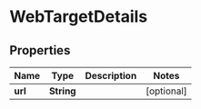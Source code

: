 

# WebTargetDetails


## Properties

Name | Type | Description | Notes
------------ | ------------- | ------------- | -------------
**url** | **String** |  |  [optional]



